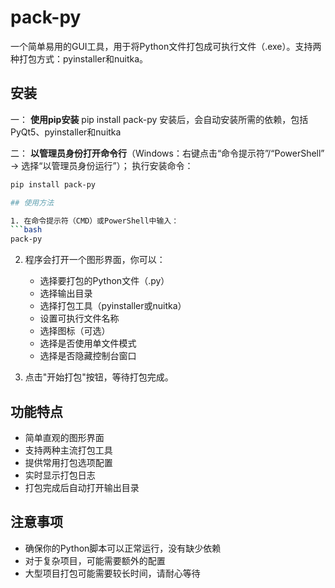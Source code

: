 # pack-py

一个简单易用的GUI工具，用于将Python文件打包成可执行文件（.exe）。支持两种打包方式：pyinstaller和nuitka。

## 安装

一：
**使用pip安装**
pip install pack-py
安装后，会自动安装所需的依赖，包括PyQt5、pyinstaller和nuitka

二：
**以管理员身份打开命令行**（Windows：右键点击“命令提示符”/“PowerShell” → 选择“以管理员身份运行”）；
执行安装命令：
   ```bash
   pip install pack-py

## 使用方法

1. 在命令提示符（CMD）或PowerShell中输入：
   ```bash
   pack-py
   ```
   
2. 程序会打开一个图形界面，你可以：
   - 选择要打包的Python文件（.py）
   - 选择输出目录
   - 选择打包工具（pyinstaller或nuitka）
   - 设置可执行文件名称
   - 选择图标（可选）
   - 选择是否使用单文件模式
   - 选择是否隐藏控制台窗口

3. 点击"开始打包"按钮，等待打包完成。

## 功能特点

- 简单直观的图形界面
- 支持两种主流打包工具
- 提供常用打包选项配置
- 实时显示打包日志
- 打包完成后自动打开输出目录

## 注意事项

- 确保你的Python脚本可以正常运行，没有缺少依赖
- 对于复杂项目，可能需要额外的配置
- 大型项目打包可能需要较长时间，请耐心等待